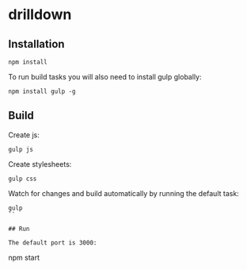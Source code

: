# drilldown

## Installation

```
npm install
```

To run build tasks you will also need to install gulp globally:

```
npm install gulp -g
```

## Build

Create js:

```
gulp js
```

Create stylesheets:

```
gulp css
```

Watch for changes and build automatically by running the default task:

```
gulp
``

## Run

The default port is 3000:

```
npm start
```

